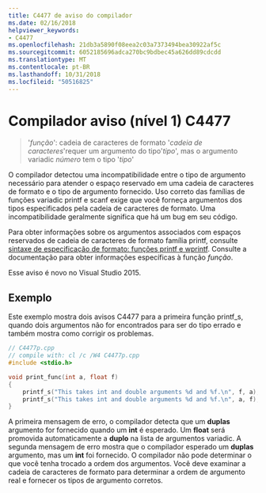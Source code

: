 ```yaml
---
title: C4477 de aviso do compilador
ms.date: 02/16/2018
helpviewer_keywords:
- C4477
ms.openlocfilehash: 21db3a5890f08eea2c03a7373494bea30922af5c
ms.sourcegitcommit: 6052185696adca270bc9bdbec45a626dd89cdcdd
ms.translationtype: MT
ms.contentlocale: pt-BR
ms.lasthandoff: 10/31/2018
ms.locfileid: "50516825"
---
```

# <a name="compiler-warning-level-1-c4477"></a>Compilador aviso (nível 1) C4477

> '*função*': cadeia de caracteres de formato '*cadeia de caracteres*'requer um argumento do tipo'*tipo*', mas o argumento variadic *número* tem o tipo '*tipo*'

O compilador detectou uma incompatibilidade entre o tipo de argumento necessário para atender o espaço reservado em uma cadeia de caracteres de formato e o tipo de argumento fornecido. Uso correto das famílias de funções variadic printf e scanf exige que você forneça argumentos dos tipos especificados pela cadeia de caracteres de formato. Uma incompatibilidade geralmente significa que há um bug em seu código.

Para obter informações sobre os argumentos associados com espaços reservados de cadeia de caracteres de formato família printf, consulte [sintaxe de especificação de formato: funções printf e wprintf](../../c-runtime-library/format-specification-syntax-printf-and-wprintf-functions.md). Consulte a documentação para obter informações específicas à função *função*.

Esse aviso é novo no Visual Studio 2015.

## <a name="example"></a>Exemplo

Este exemplo mostra dois avisos C4477 para a primeira função printf_s, quando dois argumentos não for encontrados para ser do tipo errado e também mostra como corrigir os problemas.

```cpp
// C4477p.cpp
// compile with: cl /c /W4 C4477p.cpp
#include <stdio.h>

void print_func(int a, float f)
{
    printf_s("This takes int and double arguments %d and %f.\n", f, a); // C4477, expected int then double
    printf_s("This takes int and double arguments %d and %f.\n", a, f); // fix: types in correct order
}
```

A primeira mensagem de erro, o compilador detecta que um **duplas** argumento for fornecido quando um **int** é esperado. Um **float** será promovida automaticamente a **duplo** na lista de argumentos variadic. A segunda mensagem de erro mostra que o compilador esperado um **duplas** argumento, mas um **int** foi fornecido. O compilador não pode determinar o que você tenha trocado a ordem dos argumentos. Você deve examinar a cadeia de caracteres de formato para determinar a ordem de argumento real e fornecer os tipos de argumento corretos.
